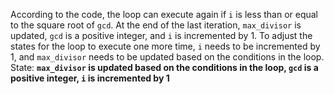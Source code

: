 According to the code, the loop can execute again if `i` is less than or equal to the square root of `gcd`. At the end of the last iteration, `max_divisor` is updated, `gcd` is a positive integer, and `i` is incremented by 1. To adjust the states for the loop to execute one more time, `i` needs to be incremented by 1, and `max_divisor` needs to be updated based on the conditions in the loop.
State: **`max_divisor` is updated based on the conditions in the loop, `gcd` is a positive integer, `i` is incremented by 1**